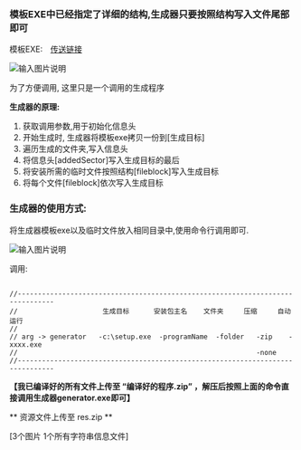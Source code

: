 ### 模板EXE中已经指定了详细的结构,生成器只要按照结构写入文件尾部即可

模板EXE:　[传送链接](http://git.oschina.net/codetimer/ctParcel)

![输入图片说明](http://git.oschina.net/uploads/images/2016/0801/132116_f843ff6a_632350.png "在这里输入图片标题")

为了方便调用, 这里只是一个调用的生成程序

**生成器的原理:**
1. 获取调用参数,用于初始化信息头  
2. 开始生成时, 生成器将模板exe拷贝一份到[生成目标]
3. 遍历生成的文件夹,写入信息头
4. 将信息头[addedSector]写入生成目标的最后
5. 将安装所需的临时文件按照结构[fileblock]写入生成目标
5. 将每个文件[fileblock]依次写入生成目标




### 生成器的使用方式:



将生成器模板exe以及临时文件放入相同目录中,使用命令行调用即可.

![输入图片说明](http://git.oschina.net/uploads/images/2016/0801/141054_60626627_632350.png "在这里输入图片标题")

调用:
```

//-------------------------------------------------------------------------------
//                     生成目标      安装包主名    文件夹     压缩     自动运行
//
// arg -> generator   -c:\setup.exe  -programName  -folder   -zip    -xxxx.exe
//                                                           -none
//-------------------------------------------------------------------------------
```

 **【我已编译好的所有文件上传至 “编译好的程序.zip” ，解压后按照上面的命令直接调用生成器generator.exe即可】** 



** 资源文件上传至 res.zip **

[3个图片 1个所有字符串信息文件] 